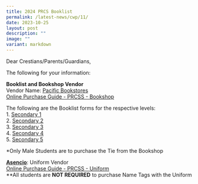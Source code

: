 ```yaml
---
title: 2024 PRCS Booklist
permalink: /latest-news/cwp/11/
date: 2023-10-25
layout: post
description: ""
image: ""
variant: markdown
---
```

Dear Crestians/Parents/Guardians,

The following for your information:

**Booklist and Bookshop Vendor**<br>
Vendor Name: [Pacific Bookstores](https://www.pacificbookstores.com/)<br>
[Online Purchase Guide - PRCSS - Bookshop](/files/Booklist/2024/prcss_pacific%20bookstores%20online%20guide%202023.pdf)

The following are the Booklist forms for the respective levels:<br>
1\. [Secondary 1](/files/Booklist/2024/secondary%201.pdf)<br>
2\. [Secondary 2](/files/Booklist/2024/secondary%202.pdf)<br>
3\. [Secondary 3](/files/Booklist/2024/secondary%203.pdf)<br>
4\. [Secondary 4](/files/Booklist/2024/secondary%204.pdf)<br>
5\. [Secondary 5](/files/Booklist/2024/secondary%205.pdf)<br>

*Only Male Students are to purchase the Tie from the Bookshop
 
 **[Asencio](https://asencio.com.sg/)**: Uniform Vendor<br>
 [Online Purchase Guide - PRCSS - Uniform](/files/ascencioonline.pdf)<br>
 \*\*All students are&nbsp;**NOT REQUIRED**&nbsp;to purchase Name Tags with the Uniform